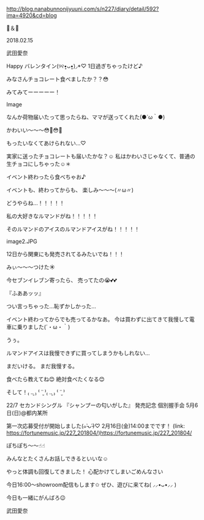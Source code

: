 http://blog.nanabunnonijyuuni.com/s/n227/diary/detail/592?ima=4920&cd=blog


🍫＆🍦

2018.02.15

武田愛奈




Happy バレンタイン(୨୧•͈ᴗ•͈)◞︎*♡︎
1日過ぎちゃったけど♪






みなさんチョコレート食べましたか？？😳








みてみてーーーーー！

Image 


なんか荷物届いたって思ったらね、ママが送ってくれた(●´ω｀●)

かわいい〜〜〜😳🍫😳🍫

もったいなくてあけられない…♡






実家に送ったチョコレートも届いたかな？☺️
私はかわいさじゃなくて、普通の生チョコにしちゃった☺️＊






イベント終わったら食べちゃお♪



イベントも、終わってからも、
楽しみ〜〜〜(〃ω〃)












どうやらね…！！！！！


私の大好きなルマンドがね！！！！！


そのルマンドのアイスのルマンドアイスがね！！！！！

image2.JPG

12日から関東にも発売されてるみたいでね！！！




みぃ〜〜〜つけた☀️




今セブンイレブン寄ったら、
売ってたの😭💕💕



『ふああッッ』



つい言っちゃった…恥ずかしかった…






イベント終わってからでも売ってるかなあ。
今は買わずに出てきて我慢して電車に乗りました(´・ω・｀)





うぅ。





ルマンドアイスは我慢できずに買ってしまうかもしれない…

まだいける。
まだ我慢する。









食べたら教えてね😊
絶対食べたくなる😊











そして！₍ ..̮ ₎ ⁽ ˙˙̮ ⁾₍ ..̮ ₎ ⁽ ˙˙̮ ⁾


22/7 セカンドシングル
『シャンプーの匂いがした』
発売記念 個別握手会
5月6日(日)@都内某所


第一次応募受付が開始しました(๑˃̵ᴗ˂̵)♡
 2月16日(金)14:00までです！
(link: https://fortunemusic.jp/227_201804/)https://fortunemusic.jp/227_201804/


ぽちぽち〜〜☝︎☝︎


みんなとたくさんお話しできるといいな☺️











やっと体調も回復してきました！
心配かけてしまいごめんなさい

今日16:00〜showroom配信もします✩︎
ぜひ、遊びに来てね( ⸝⸝•ᴗ•⸝⸝ )






今日も一緒にがんばろ😉


武田愛奈